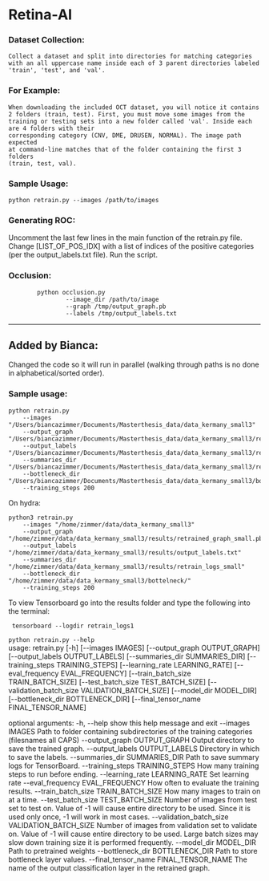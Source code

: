 # Retina-AI

### Dataset Collection:
	
    Collect a dataset and split into directories for matching categories
	with an all uppercase name inside each of 3 parent directories labeled
	'train', 'test', and 'val'.

### For Example:
	When downloading the included OCT dataset, you will notice it contains
	2 folders (train, test). First, you must move some images from the training or testing sets into a new folder called 'val'. Inside each are 4 folders with their
	corresponding category (CNV, DME, DRUSEN, NORMAL). The image path expected
	at command-line matches that of the folder containing the first 3 folders
	(train, test, val).

### Sample Usage:
```python retrain.py --images /path/to/images ```

### Generating ROC:
  Uncomment the last few lines in the main function of the retrain.py file. Change [LIST_OF_POS_IDX] with
  a list of indices of the positive categories (per the output_labels.txt file). Run the script.

### Occlusion:
```
        python occlusion.py
                --image_dir /path/to/image
                --graph /tmp/output_graph.pb
                --labels /tmp/output_labels.txt
```
----------- 
## Added by Bianca:

Changed the code so it will run in parallel (walking through paths is no done in
alphabetical/sorted order).

### Sample usage:
```
python retrain.py
    --images "/Users/biancazimmer/Documents/Masterthesis_data/data_kermany_small3"
    --output_graph "/Users/biancazimmer/Documents/Masterthesis_data/data_kermany_small3/results/retrained_graph_1.pb"
    --output_labels "/Users/biancazimmer/Documents/Masterthesis_data/data_kermany_small3/results/output_labels.txt"
    --summaries_dir "/Users/biancazimmer/Documents/Masterthesis_data/data_kermany_small3/results/retrain_logs1"
    --bottleneck_dir "/Users/biancazimmer/Documents/Masterthesis_data/data_kermany_small3/bottleneck"
    --training_steps 200
```

On hydra:
```
python3 retrain.py
    --images "/home/zimmer/data/data_kermany_small3"
    --output_graph "/home/zimmer/data/data_kermany_small3/results/retrained_graph_small.pb"
    --output_labels "/home/zimmer/data/data_kermany_small3/results/output_labels.txt"
    --summaries_dir "/home/zimmer/data/data_kermany_small3/results/retrain_logs_small"
    --bottleneck_dir "/home/zimmer/data/data_kermany_small3/bottelneck/"
    --training_steps 200
```

To view Tensorboard go into the results folder and type the following into the terminal:

``` tensorboard --logdir retrain_logs1```

```python retrain.py --help``` </br>
usage: retrain.py [-h] [--images IMAGES] [--output_graph OUTPUT_GRAPH]
                  [--output_labels OUTPUT_LABELS]
                  [--summaries_dir SUMMARIES_DIR]
                  [--training_steps TRAINING_STEPS]
                  [--learning_rate LEARNING_RATE]
                  [--eval_frequency EVAL_FREQUENCY]
                  [--train_batch_size TRAIN_BATCH_SIZE]
                  [--test_batch_size TEST_BATCH_SIZE]
                  [--validation_batch_size VALIDATION_BATCH_SIZE]
                  [--model_dir MODEL_DIR] [--bottleneck_dir BOTTLENECK_DIR]
                  [--final_tensor_name FINAL_TENSOR_NAME]

optional arguments:
  -h, --help            show this help message and exit
  --images IMAGES       Path to folder containing subdirectories of the
                        training categories (filesnames all CAPS)
  --output_graph OUTPUT_GRAPH
                        Output directory to save the trained graph.
  --output_labels OUTPUT_LABELS
                        Directory in which to save the labels.
  --summaries_dir SUMMARIES_DIR
                        Path to save summary logs for TensorBoard.
  --training_steps TRAINING_STEPS
                        How many training steps to run before ending.
  --learning_rate LEARNING_RATE
                        Set learning rate
  --eval_frequency EVAL_FREQUENCY
                        How often to evaluate the training results.
  --train_batch_size TRAIN_BATCH_SIZE
                        How many images to train on at a time.
  --test_batch_size TEST_BATCH_SIZE
                        Number of images from test set to test on. Value of -1
                        will cause entire directory to be used. Since it is
                        used only once, -1 will work in most cases.
  --validation_batch_size VALIDATION_BATCH_SIZE
                        Number of images from validation set to validate on.
                        Value of -1 will cause entire directory to be used.
                        Large batch sizes may slow down training size it is
                        performed frequently.
  --model_dir MODEL_DIR
                        Path to pretrained weights
  --bottleneck_dir BOTTLENECK_DIR
                        Path to store bottleneck layer values.
  --final_tensor_name FINAL_TENSOR_NAME
                        The name of the output classification layer in the
                        retrained graph.
